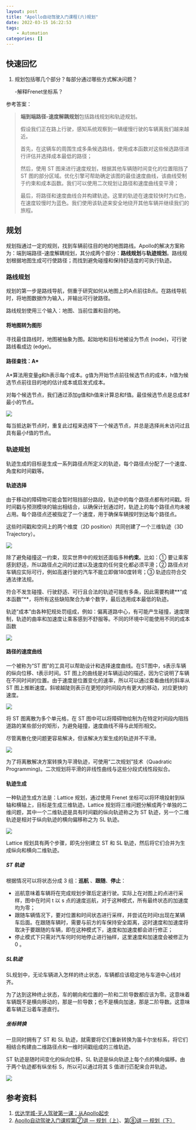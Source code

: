 ```yaml
---
layout: post
title: "Apollo自动驾驶入门课程(六)规划"
date: 2022-03-15 16:22:53
tags:
	- Automation
categories: [] 
---
```


## 快速回忆

1. 规划包括哪几个部分？每部分通过哪些方式解决问题？

	-解释Frenet坐标系？

<!--more-->

参考答案：

> **端到端路径-速度解耦规划**包括路线规划和轨迹规划。
>
> 假设我们正在路上行驶，感知系统观察到一辆缓慢行驶的车辆离我们越来越近。
>
> 首先，在这辆车的周围生成多条候选路线，使用成本函数对这些候选路径进行评估并选择成本最低的路径；
>
> 然后，使用 ST 图来进行速度规划，根据其他车辆随时间变化的位置阻挡了 ST 图的部分区域。优化引擎可帮助确定该图的最佳速度曲线，该曲线受制于约束和成本函数。我们可以使用二次规划让路径和速度曲线变平滑；
>
> 最后，将路径和速度曲线合并构建轨迹。这里的轨迹在速度较快时为红色，在速度较慢时为蓝色。我们使用该轨迹来安全地绕开其他车辆并继续我们的旅程。

## 规划

规划指通过一定的规则，找到车辆前往目的地的地图路线。Apollo的解决方案称为：端到端路径-速度解耦规划，其分成两个部分：**路线规划**与**轨迹规划**。路线规划根据地图生成可行使路径；而找到避免碰撞和保持舒适度的可执行轨迹。

### 路线规划

规划的第一步是路线导航，侧重于研究如何从地图上的A点前往B点。在路线导航时，将地图数据作为输入，并输出可行驶路径。

路线规划使用三个输入：地图、当前位置和目的地。

#### 将地图转为图形

寻找最佳路线时，地图被抽象为图。起始地和目标地被设为节点 (node)，可行驶路线看成边 (edge)。

#### 路径查找：A*

A*算法用变量g和h表示每个成本。g值为开始节点前往候选节点的成本，h值为候选节点前往目的地的估计成本或启发式成本。

对每个候选节点，我们通过添加g值和h值来计算总和f值。最佳候选节点是总成本f最小的节点。

![](AStar.jpg)

每当抵达新节点时，重复此过程来选择下一个候选节点，并总是选择尚未访问过且具有最小f值的节点。

### 轨迹规划

轨迹生成的目标是生成一系列路径点所定义的轨迹，每个路径点分配了一个速度、角度和时间戳等。

#### 轨迹选择

由于移动的障碍物可能会暂时阻挡部分路段，轨迹中的每个路径点都有时间戳。将时间戳与预测模块的输出相结合，以确保计划通过时，轨迹上的每个路径点均未被占用。每个路径点还被指定了一个速度，用于确保车辆按时到达每个路径点。

这些时间戳和空间上的两个维度（2D position）共同创建了一个三维轨迹（3D  Trajectory）。

![](trajectory.jpg)

除了避免碰撞这一约束，现实世界中的规划还面临多种**约束**。比如：① 要让乘客感到舒适，所以路径点之间的过渡以及速度的任何变化都必须平滑；② 路径点对车辆应实际可行，例如高速行驶的汽车不能立即做180度转弯；③ 轨迹应符合交通法律法规。

符合不发生碰撞、行驶舒适、可行且合法的轨迹可能有多条，因此需要构建**“成本函数”**，将所有这些缺陷聚合为单个数字，最后选用成本最低的轨迹。

轨迹“成本”由各种犯规处罚组成，例如：偏离道路中心，有可能产生碰撞，速度限制，轨迹的曲率和加速度让乘客感到不舒服等。不同的环境中可能使用不同的成本函数

![](cost.jpg)

#### 路径的速度曲线

一个被称为“ST 图”的工具可以帮助设计和选择速度曲线。在ST图中，s表示车辆的纵向位移、t表示时间。ST 图上的曲线是对车辆运动的描述，因为它说明了车辆在不同时间的位置。由于速度是位置变化的速率，所以可以通过查看曲线的斜率从 ST 图上推断速度。斜坡越陡则表示在更短的时间段内有更大的移动，对应更快的速度。

![](st.png)

将 ST 图离散为多个单元格，在 ST 图中可以将障碍物绘制为在特定时间段内阻挡道路的某些部分的矩形，为避免碰撞，速度曲线不得与此矩形相交。

尽管离散化使问题更容易解决，但该解决方案生成的轨迹并不平滑。

![](st.jpg)

为了将离散解决方案转换为平滑轨迹，可使用“二次规划”技术（Quadratic Programming)。二次规划将平滑的非线性曲线与这些分段式线性段拟合。

#### 轨迹生成

一种轨迹生成方法是：Lattice 规划，通过使用 Frenet 坐标可以将环境投射到纵轴和横轴上，目标是生成三维轨迹。Lattice 规划将三维问题分解成两个单独的二维问题，其中一个二维轨迹是具有时间戳的纵向轨迹称之为 ST 轨迹，另一个二维轨迹是相对于纵向轨迹的横向偏移称之为 SL 轨迹。

![](lattice.jpg)

Lattice 规划具有两个步骤，即先分别建立 ST 和 SL 轨迹，然后将它们合并为生成纵向和横向二维轨迹。

#####  ST 轨迹

根据情况可以将状态分成 3 组：**巡航** 、**跟随**、**停止**：

- 巡航意味着车辆将在完成规划步骤后定速行驶。实际上在对图上的点进行采样，图中在时间 t 以 s 点的速度巡航，对于这种模式，所有最终状态的加速度均为零；
- 跟随车辆情况下，要对位置和时间状态进行采样，并尝试在时间t出现在某辆车后面。在跟随车辆时，需要与前方的车保持安全距离，这时速度和加速度将取决于要跟随的车辆，即在这种模式下，速度和加速度都会进行修正；
- 停止模式下只需对汽车何时何地停止进行抽样，这里速度和加速度会被修正为 0 。

##### SL轨迹

SL规划中，无论车辆进入怎样的终止状态，车辆都应该稳定地与车道中心线对齐。

为了达到这种终止状态，车的朝向和位置的一阶和二阶导数都应该为零。这意味着车辆既不是横向移动的，那是一阶导数；也不是横向加速，那是二阶导数。这意味着车辆正沿着车道直行。

##### 坐标转换

一旦同时拥有了 ST 和 SL 轨迹，就需要将它们重新转换为笛卡尔坐标系，将它们相结合构建由二维路径点和一维时间戳组成的三维轨迹。

ST 轨迹是随时间变化的纵向位移，SL 轨迹是纵向轨迹上每个点的横向偏移。由于两个轨迹都有纵坐标 S，所以可以通过将其 S 值进行匹配来合并轨迹。

![](generation.jpg)

## 参考资料

1. [优达学城-无人驾驶第一课：从Apollo起步](https://apollo.auto/devcenter/coursevideo_cn.html)
2. [Apollo自动驾驶入门课程第⑦讲 — 规划（上）](https://mp.weixin.qq.com/s?__biz=MzI1NjkxOTMyNQ==&mid=2247485382&idx=1&sn=de753eebdf4a49158524a34e0951ff80&chksm=ea1e15b4dd699ca2e4f62fd27589497f65392bb10ee7af1261782d4af07e4ed97a5b8eab0dc7&scene=178&cur_album_id=1452705199189327878#rd)、[第⑧讲 — 规划（下）](https://mp.weixin.qq.com/s?__biz=MzI1NjkxOTMyNQ==&mid=2247485402&idx=1&sn=fd499d156ba2aae44503d8295fb8a428&chksm=ea1e15a8dd699cbe081fc470dcf9406ca7694e8df1a28b0448fcb7be8f822c85ce4654a5b3d7&scene=178&cur_album_id=1452705199189327878#rd)
